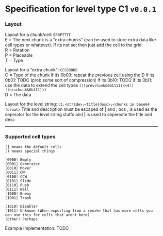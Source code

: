 # Specification for level type C1 `v0.0.1`

### Layout
Layout for a chunk/cell: `ERRPTTTT`<br>
E = The next chunk is a "extra chunks" (can be used to store extra data like cell types or whatever). If its not set then just add the cell to the grid<br>
R = Rotation<br>
P = Placeable<br>
T = Type<br>

Layout for a "extra chunk": `CCCDDDDD`<br>
C = Type of the chunk
    If its 0b00: repeat the previous cell using the D
    If its 0b01: TODO (prob some sort of compression)
    If its 0b10: TODO
    If its 0b11: use the data to extend the cell types `(((prevchunk&0b1111)<<4)|(thischunk&0b1111))`<br>
D = The data<br>

Layout for the level string: `C1;<stride>;<title|desc>;<chunks in base64 format>`
Title and description must be escaped of | and ; bcs ; is used as the seperator for the level string stuffs and | is used to sepereate the title and desc

---
###  Supported cell types
```
[] means the default cells
() means special things

[0000] Empty
[0001] Generator
[0010] Mover
[0011] CW
[0100] CCW
[0101] Slide
[0110] Push
[0111] Wall
[1000] Enemy
[1001] Trash

(1010) Disabler
(1011) Unknown (When exporting from a remake that has more cells you can use this for cells that arent here)
(other) Perhaps
```

Example implementation: TODO
